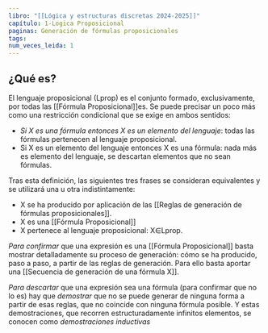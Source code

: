 ```yaml
---
libro: "[[Lógica y estructuras discretas 2024-2025]]"
capítulo: 1-Logica Proposicional
paginas: Generación de fórmulas proposicionales
tags: 
num_veces_leida: 1
---
```

## ¿Qué es?
El lenguaje proposicional (Lprop) es el conjunto formado, exclusivamente, por todas las [[Fórmula Proposicional]]es. Se puede precisar un poco más como una restricción condicional que se exige en ambos sentidos:

- _Si X es una fórmula entonces X es un elemento del lenguaje_: todas las fórmulas pertenecen al lenguaje proposicional.
- Si X es un elemento del lenguaje entonces X es una fórmula: nada más es elemento del lenguaje, se descartan elementos que no sean fórmulas.

Tras esta definición, las siguientes tres frases se consideran equivalentes y se utilizará una u otra indistintamente:

- X se ha producido por aplicación de las [[Reglas de generación de fórmulas proposicionales]].
- X es una [[Fórmula Proposicional]]
- X pertenece al lenguaje proposicional: X∈Lprop.

_Para confirmar_ que una expresión es una [[Fórmula Proposicional]] basta mostrar detalladamente su proceso de generación: cómo se ha producido, paso a paso, a partir de las reglas de generación. Para ello basta aportar una [[Secuencia de generación de una fórmula X]].

_Para descartar_ que una expresión sea una fórmula (para confirmar que no lo es) hay que _demostrar_ que no se puede generar de ninguna forma a partir de esas reglas, que no coincide con ninguna fórmula posible. Y estas demostraciones, que recorren estructuradamente infinitos elementos, se conocen como _demostraciones inductivas_